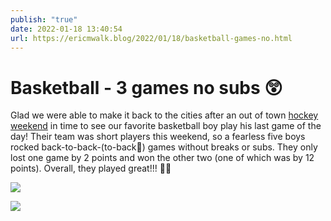 ```yaml
---
publish: "true"
date: 2022-01-18 13:40:54
url: https://ericmwalk.blog/2022/01/18/basketball-games-no.html
---
```


# Basketball - 3 games no subs 😲

Glad we were able to make it back to the cities after an out of town [hockey weekend](https://ericmwalk.blog/2022/01/18/duluth-hockey-weekend.html) in time to see our favorite basketball boy play his last game of the day! Their team was short players this weekend, so a fearless five boys rocked back-to-back-(to-back🤪) games without breaks or subs. They only lost one game by 2 points and won the other two (one of which was by 12 points). Overall, they played great!!! 🏀🤩

![](https://ericmwalk.blog/uploads/2022/511315e5bc.jpg)

![](https://ericmwalk.blog/uploads/2022/41383c08bf.jpg)
